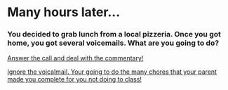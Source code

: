 # Many hours later...

### You decided to grab lunch from a local pizzeria. Once you got home, you got several voicemails. What are you going to do?

[Answer the call and deal with the commentary!](option-3.3.md)

[Ignore the voicalmail. Your going to do the many chores that your parent made you complete for you not doing to class! ](option-3.4.md)